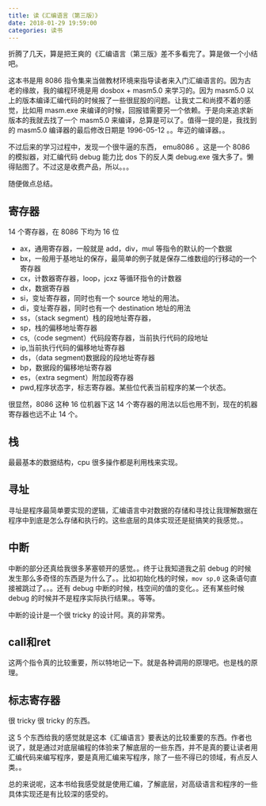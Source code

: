 ```yaml
---
title: 读《汇编语言（第三版）》
date: 2018-01-29 19:59:00
categories: 读书
---
```


折腾了几天，算是把王爽的《汇编语言（第三版》差不多看完了。算是做一个小结吧。

这本书是用 8086 指令集来当做教材环境来指导读者来入门汇编语言的。因为古老的缘故，我的编程环境是用 dosbox + masm5.0 来学习的。因为 masm5.0 以上的版本编译汇编代码的时候报了一些很屁股的问题。让我丈二和尚摸不着的感觉，比如用 masm.exe 来编译的时候，回报错需要另一个依赖。于是向来追求新版本的我就去找了一个 masm5.0 来编译，总算是可以了。值得一提的是，我找到的 masm5.0 编译器的最后修改日期是 1996-05-12 。。年迈的编译器。。

不过后来的学习过程中，发现一个很牛逼的东西， emu8086 。这是一个 8086 的模拟器，对汇编代码 debug 能力比 dos 下的反人类 debug.exe 强大多了。懒得贴图了。不过这是收费产品，所以。。。

随便做点总结。

## 寄存器
14 个寄存器，在 8086 下均为 16 位
- ax，通用寄存器，一般就是 add，div，mul 等指令的默认的一个数据
- bx，一般用于基地址的保存，最简单的例子就是保存二维数组的行移动的一个寄存器
- cx，计数器寄存器，loop，jcxz 等循环指令的计数器
- dx，数据寄存器
- si，变址寄存器，同时也有一个 source 地址的用法。
- di，变址寄存器，同时也有一个 destination 地址的用法
- ss，（stack segment）栈的段地址寄存器，
- sp，栈的偏移地址寄存器
- cs,（code segment）代码段寄存器，当前执行代码的段地址
- ip,当前执行代码的偏移地址寄存器
- ds，（data segment)数据段的段地址寄存器
- bp，数据段的偏移地址寄存器
- es，（extra segment）附加段寄存器
- pwd,程序状态字，标志寄存器。某些位代表当前程序的某一个状态。


很显然，8086 这种 16 位机器下这 14 个寄存器的用法以后也用不到，现在的机器寄存器也远不止 14 个。

## 栈
最最基本的数据结构，cpu 很多操作都是利用栈来实现。

## 寻址
寻址是程序最简单要实现的逻辑，汇编语言中对数据的存储和寻找让我理解数据在程序中到底是怎么存储和执行的。这些底层的具体实现还是挺搞笑的我感觉。。

## 中断
中断的部分还真给我很多茅塞顿开的感觉。。终于让我知道我之前 debug 的时候发生那么多奇怪的东西是为什么了。。比如初始化栈的时候，`mov sp,0` 这条语句直接被跳过了。。。还有 debug 中断的时候，栈空间的值的变化。。还有某些时候 debug 的时候并不是程序实际执行结果。。等等。

中断的设计是一个很 tricky 的设计阿。真的非常秀。

## call和ret
这两个指令真的比较重要，所以特地记一下。就是各种调用的原理吧。也是栈的原理。

## 标志寄存器
很 tricky 很 tricky 的东西。


这 5 个东西给我的感觉就是这本《汇编语言》要表达的比较重要的东西。作者也说了，就是通过对底层编程的体验来了解底层的一些东西，并不是真的要让读者用汇编代码来编写程序，要是真用汇编来写程序，除了一些不得已的领域，有点反人类。。

总的来说呢，这本书给我感受就是使用汇编，了解底层，对高级语言和程序的一些具体实现还是有比较深的感受的。